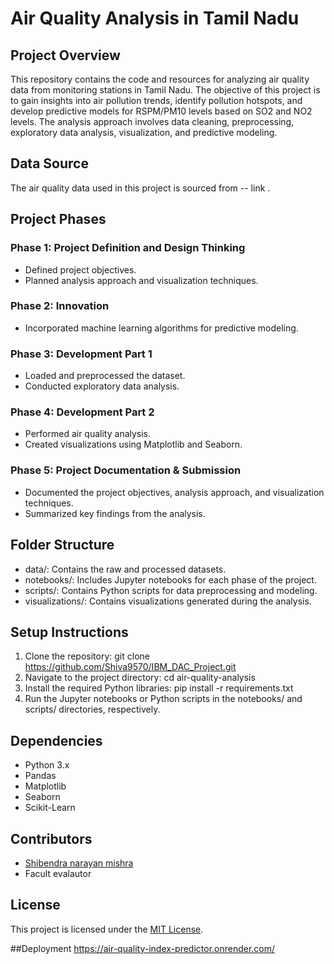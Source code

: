 # Air Quality Analysis in Tamil Nadu

## Project Overview
This repository contains the code and resources for analyzing air quality data from monitoring stations in Tamil Nadu. The objective of this project is to gain insights into air pollution trends, identify pollution hotspots, and develop predictive models for RSPM/PM10 levels based on SO2 and NO2 levels. The analysis approach involves data cleaning, preprocessing, exploratory data analysis, visualization, and predictive modeling.

## Data Source
The air quality data used in this project is sourced from -- link .

## Project Phases
### Phase 1: Project Definition and Design Thinking
- Defined project objectives.
- Planned analysis approach and visualization techniques.

### Phase 2: Innovation
- Incorporated machine learning algorithms for predictive modeling.

### Phase 3: Development Part 1
- Loaded and preprocessed the dataset.
- Conducted exploratory data analysis.

### Phase 4: Development Part 2
- Performed air quality analysis.
- Created visualizations using Matplotlib and Seaborn.

### Phase 5: Project Documentation & Submission
- Documented the project objectives, analysis approach, and visualization techniques.
- Summarized key findings from the analysis.

## Folder Structure
- data/: Contains the raw and processed datasets.
- notebooks/: Includes Jupyter notebooks for each phase of the project.
- scripts/: Contains Python scripts for data preprocessing and modeling.
- visualizations/: Contains visualizations generated during the analysis.

## Setup Instructions
1. Clone the repository: git clone https://github.com/Shiva9570/IBM_DAC_Project.git
2. Navigate to the project directory: cd air-quality-analysis
3. Install the required Python libraries: pip install -r requirements.txt
4. Run the Jupyter notebooks or Python scripts in the notebooks/ and scripts/ directories, respectively.

## Dependencies
- Python 3.x
- Pandas
- Matplotlib
- Seaborn
- Scikit-Learn

## Contributors
- [Shibendra narayan mishra ](https://github.com/Shiva9570)
- Facult evalautor

## License
This project is licensed under the [MIT License](LICENSE).


##Deployment 
https://air-quality-index-predictor.onrender.com/

